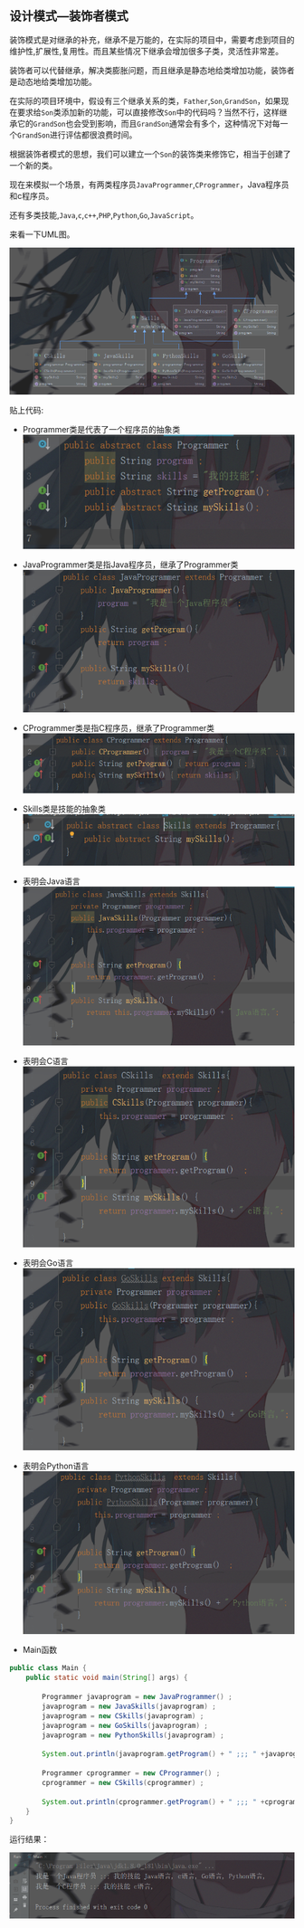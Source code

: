 ## 设计模式—装饰者模式

装饰模式是对继承的补充，继承不是万能的，在实际的项目中，需要考虑到项目的维护性,扩展性,复用性。而且某些情况下继承会增加很多子类，灵活性非常差。

装饰者可以代替继承，解决类膨胀问题，而且继承是静态地给类增加功能，装饰者是动态地给类增加功能。

在实际的项目环境中，假设有三个继承关系的类，`Father`,`Son`,`GrandSon`，如果现在要求给`Son`类添加新的功能，可以直接修改`Son`中的代码吗？当然不行，这样继承它的`GrandSon`也会受到影响，而且`GrandSon`通常会有多个，这种情况下对每一个`GrandSon`进行评估都很浪费时间。

根据装饰者模式的思想，我们可以建立一个`Son`的装饰类来修饰它，相当于创建了一个新的类。

现在来模拟一个场景，有两类程序员`JavaProgrammer`,`CProgrammer`，Java程序员和c程序员。

还有多类技能,`Java`,`c`,`c++`,`PHP`,`Python`,`Go`,`JavaScript`。

来看一下UML图。

![uml](img/uml.png)

贴上代码:

* Programmer类是代表了一个程序员的抽象类
![1](img/1.png)

* JavaProgrammer类是指Java程序员，继承了Programmer类
![2](img/2.png)

* CProgrammer类是指C程序员，继承了Programmer类
![3](img/3.png)

* Skills类是技能的抽象类
![4](img/4.png)

* 表明会Java语言
![5](img/5.png)

* 表明会C语言
![6](img/6.png)

* 表明会Go语言
![7](img/7.png)

* 表明会Python语言
![8](img/8.png)

* Main函数
```java
public class Main {
    public static void main(String[] args) {

        Programmer javaprogram = new JavaProgrammer() ;
        javaprogram = new JavaSkills(javaprogram) ;
        javaprogram = new CSkills(javaprogram) ;
        javaprogram = new GoSkills(javaprogram) ;
        javaprogram = new PythonSkills(javaprogram) ;

        System.out.println(javaprogram.getProgram() + " ;;; " +javaprogram.mySkills() );

        Programmer cprogrammer = new CProgrammer() ;
        cprogrammer = new CSkills(cprogrammer) ;

        System.out.println(cprogrammer.getProgram() + " ;;; " +cprogrammer.mySkills() );
    }
}
```

运行结果：

![9](img/9.png)

